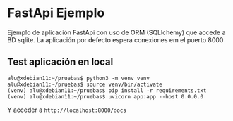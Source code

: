 # FastApi Ejemplo

Ejemplo de aplicación FastApi con uso de ORM (SQLlchemy) que accede a BD sqlite.
La aplicación por defecto espera conexiones em el puerto 8000

## Test aplicación en local


```console
alu@xdebian11:~/pruebas$ python3 -m venv venv
alu@xdebian11:~/pruebas$ source venv/bin/activate
(venv) alu@xdebian11:~/pruebas$ pip install -r requirements.txt 
(venv) alu@xdebian11:~/pruebas$ uvicorn app:app --host 0.0.0.0
``` 

Y acceder a `http://localhost:8000/docs`


